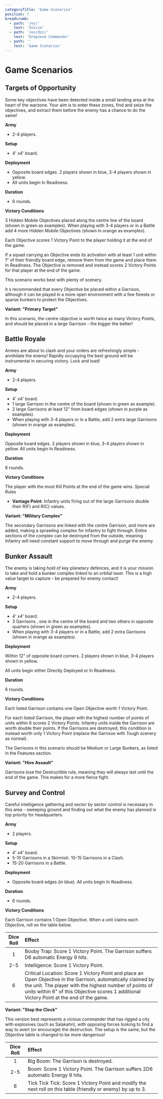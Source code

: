 ```yaml
---
categoryTitle: 'Game Scenarios'
position: 7
breadcrumb:
  - path: '/es/'
    text: 'Inicio'
  - path: '/es/dzc/'
    text: 'Dropzone Commander'
  - path: ''
    text: 'Game Scenarios'
---
```


# Game Scenarios

## Targets of Opportunity

Some key objectives have been detected inside a small landing area at the heart of the warzone. Your aim is to enter these zones, find and seize the objectives, and extract them before the enemy has a chance to do the same!

**Army**

* 2-4 players.

**Setup**

* 4' x4' board.

**Deployment**

* Opposite board edges. 2 players shown in blue, 3-4 players shown in yellow.
* All units begin In Readiness.

**Duration**

* 6 rounds.

**Victory Conditions**

3 Hidden Mobile Objectives placed along the centre line of the board (shown in green as examples). When playing with 3-4 players or in a Battle add 4 more Hidden Mobile Objectives (shown in orange as examples).

Each Objective scores 1 Victory Point to the player holding it at the end of the game.

If a squad carrying an Objective ends its activation with at least 1 unit within 1" of their friendly board edge, remove them from the game and place them In Readiness. The Objective is removed and instead scores 2 Victory Points for that player at the end of the game.

This scenario works best with plenty of scenery.

It s recommended that every Objective be placed within a Garrison, although it can be played in a more open environment with a few forests or sparse bunkers to protect the Objectives.

**Variant: "Primary Target"**

In this scenario, the centre objective is worth twice as many Victory Points, and should be placed in a large Garrison - the bigger the better!

## Battle Royale

Armies are about to clash and your orders are refreshingly simple - annihilate the enemy! Rapidly occupying the best ground will be instrumental in securing victory. Lock and load!

**Army**

* 2-4 players.

**Setup**

* 4' x4' board.
* 1 large Garrison in the centre of the board (shown in green as example).
* 2 large Garrisons at least 12" from board edges (shown in purple as examples).
* When playing with 3-4 players or in a Battle, add 2 extra large Garrisons (shown in orange as examples).

**Deployment**

Opposite board edges. 2 players shown in blue, 3-4 players shown in yellow. All units begin In Readiness.

**Duration**

6 rounds.

**Victory Conditions**

The player with the most Kill Points at the end of the game wins. Special Rules

* **Vantage Point:** Infantry units firing out of the large Garrisons double their R(F) and R(C) values.

**Variant: "Military Complex"**

The secondary Garrisons are linked with the centre Garrison, and more are added, making a sprawling complex for Infantry to fight through. Entire sections of the complex can be destroyed from the outside, meaning Infantry will need constant support to move through and purge the enemy.

## Bunker Assault

The enemy is taking hold of key planetary defences, and it is your mission to take and hold a bunker complex linked to an orbital laser. This is a high value target to capture - be prepared for enemy contact!

**Army**

* 2-4 players.

**Setup**

* 4' x4' board.
* 3 Garrisons , one in the centre of the board and two others in opposite quarters (shown in green as examples).
* When playing with 3-4 players or in a Battle, add 2 extra Garrisons (shown in orange as examples).

**Deployment**

Within 12" of opposite board corners. 2 players shown in blue, 3-4 players shown in yellow.

All units begin either Directly Deployed or In Readiness.

**Duration**

6 rounds.

**Victory Conditions**

Each listed Garrison contains one Open Objective worth 1 Victory Point.

For each listed Garrison, the player with the highest number of points of units within 6 scores 2 Victory Points. Infantry units inside the Garrison are worth double their points. If the Garrisons are destroyed, this condition is instead worth only 1 Victory Point (replace the Garrison with Tough scenery as normal).

The Garrisons in this scenario should be Medium or Large Bunkers, as listed in the Features section.

**Variant: "Hive Assault"**

Garrisons lose the Destructible rule, meaning they will always last until the end of the game. This makes for a more fierce fight.

## Survey and Control

Careful intelligence gathering and sector by sector control is necessary in this area - sweeping ground and finding out what the enemy has planned is top priority for headquarters.

**Army**

* 2 players.

**Setup**

* 4' x4' board.
* 5-10 Garrisons in a Skirmish. 10-15 Garrisons in a Clash.
* 15-20 Garrisons in a Battle.

**Deployment**

* Opposite board edges (in blue). All units begin In Readiness.

**Duration**

* 6 rounds.

**Victory Conditions**

Each Garrison contains 1 Open Objective. When a unit claims each Objective, roll on the table below.

|Dice Roll|Effect|
| :-: | :- |
|1|Booby Trap: Score 1 Victory Point. The Garrison suffers D6 automatic Energy 9 hits.|
|2-5|Intelligence: Score 1 Victory Point.|
|6|Critical Location: Score 1 Victory Point and place an Open Objective in the Garrison, automatically claimed by the unit. The player with the highest number of points of units within 6" of this Objective scores 1 additional Victory Point at the end of the game.|

**Variant: "Stop the Clock"**

This version best represents a vicious commander that has rigged a city with explosives (such as Salakahn), with opposing forces looking to find a way to avert (or encourage) the destruction. The setup is the same, but the Objective table is changed to be more dangerous!

|Dice Roll|Effect|
| :-: | :- |
|1|Big Boom: The Garrison is destroyed.|
|2-5|Boom: Score 1 Victory Point. The Garrison suffers 2D6 automatic Energy 9 hits.|
|6|Tick Tick Tick: Score 1 Victory Point and modify the next roll on this table (friendly or enemy) by up to 3.|

